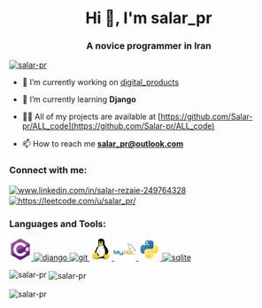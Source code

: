 <h1 align="center">Hi 👋, I'm salar_pr</h1>
<h3 align="center">A novice programmer in Iran</h3>

<p align="left"> <a href="https://github.com/ryo-ma/github-profile-trophy"><img src="https://github-profile-trophy.vercel.app/?username=salar-pr" alt="salar-pr" /></a> </p>

- 🔭 I’m currently working on [digital_products](https://github.com/Salar-pr/digital_products)

- 🌱 I’m currently learning **Django**

- 👨‍💻 All of my projects are available at [https://github.com/Salar-pr/ALL_code](https://github.com/Salar-pr/ALL_code)

- 📫 How to reach me **salar_pr@outlook.com**

<h3 align="left">Connect with me:</h3>
<p align="left">
<a href="https://linkedin.com/in/www.linkedin.com/in/salar-rezaie-249764328" target="blank"><img align="center" src="https://raw.githubusercontent.com/rahuldkjain/github-profile-readme-generator/master/src/images/icons/Social/linked-in-alt.svg" alt="www.linkedin.com/in/salar-rezaie-249764328" height="30" width="40" /></a>
<a href="https://www.leetcode.com/https://leetcode.com/u/salar_pr/" target="blank"><img align="center" src="https://raw.githubusercontent.com/rahuldkjain/github-profile-readme-generator/master/src/images/icons/Social/leet-code.svg" alt="https://leetcode.com/u/salar_pr/" height="30" width="40" /></a>
</p>

<h3 align="left">Languages and Tools:</h3>
<p align="left"> <a href="https://www.w3schools.com/cs/" target="_blank" rel="noreferrer"> <img src="https://raw.githubusercontent.com/devicons/devicon/master/icons/csharp/csharp-original.svg" alt="csharp" width="40" height="40"/> </a> <a href="https://www.djangoproject.com/" target="_blank" rel="noreferrer"> <img src="https://cdn.worldvectorlogo.com/logos/django.svg" alt="django" width="40" height="40"/> </a> <a href="https://git-scm.com/" target="_blank" rel="noreferrer"> <img src="https://www.vectorlogo.zone/logos/git-scm/git-scm-icon.svg" alt="git" width="40" height="40"/> </a> <a href="https://www.linux.org/" target="_blank" rel="noreferrer"> <img src="https://raw.githubusercontent.com/devicons/devicon/master/icons/linux/linux-original.svg" alt="linux" width="40" height="40"/> </a> <a href="https://www.mysql.com/" target="_blank" rel="noreferrer"> <img src="https://raw.githubusercontent.com/devicons/devicon/master/icons/mysql/mysql-original-wordmark.svg" alt="mysql" width="40" height="40"/> </a> <a href="https://www.python.org" target="_blank" rel="noreferrer"> <img src="https://raw.githubusercontent.com/devicons/devicon/master/icons/python/python-original.svg" alt="python" width="40" height="40"/> </a> <a href="https://www.sqlite.org/" target="_blank" rel="noreferrer"> <img src="https://www.vectorlogo.zone/logos/sqlite/sqlite-icon.svg" alt="sqlite" width="40" height="40"/> </a> </p>

<p><img align="left" src="https://github-readme-stats.vercel.app/api/top-langs?username=salar-pr&show_icons=true&locale=en&layout=compact" alt="salar-pr" /></p>

<p>&nbsp;<img align="center" src="https://github-readme-stats.vercel.app/api?username=salar-pr&show_icons=true&locale=en" alt="salar-pr" /></p>

<p><img align="center" src="https://github-readme-streak-stats.herokuapp.com/?user=salar-pr&" alt="salar-pr" /></p>
